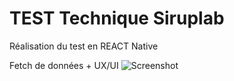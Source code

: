 # TEST Technique Siruplab

Réalisation du test en REACT Native

Fetch de données + UX/UI
![Screenshot](ScreenBooks.jpg)
